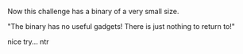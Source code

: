 Now this challenge has a binary of a very small size.

"The binary has no useful gadgets! There is just nothing to return to!"

nice try... ntr
